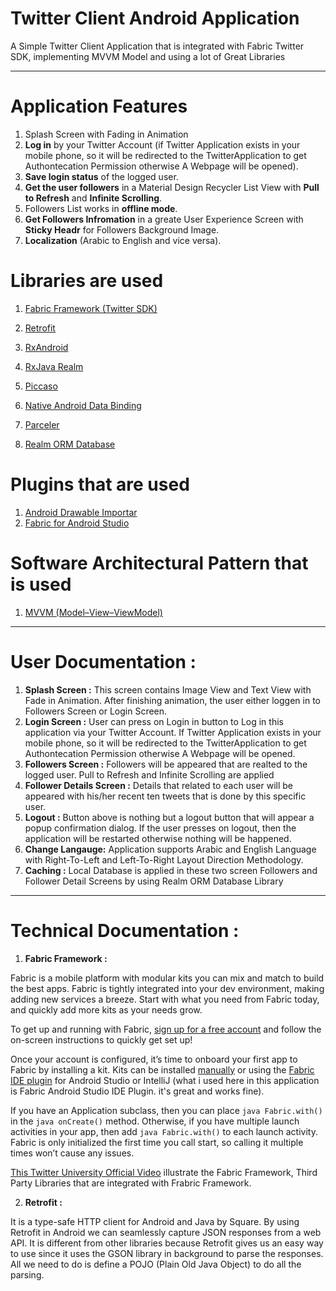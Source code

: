 # Twitter Client Android Application

A Simple Twitter Client Application that is integrated with Fabric Twitter SDK, 
implementing MVVM Model and using a lot of Great Libraries

-----------------------------------------------------------------------------------------------------

# Application Features
1. Splash Screen with Fading in Animation
2. **Log in** by your Twitter Account (if Twitter Application exists in your mobile phone, so it will be redirected to the TwitterApplication to get Authontecation Permission otherwise A Webpage will be opened).
3. **Save login status** of the logged user.
4. **Get the user followers** in a Material Design Recycler List View with **Pull to Refresh** and **Infinite Scrolling**.
5. Followers List works in **offline mode**.
6. **Get Followers Infromation** in a greate User Experience Screen with **Sticky Headr** for Followers Background Image.
7. **Localization** (Arabic to English and vice versa).

# Libraries are used
1. [Fabric Framework (Twitter SDK)](https://docs.fabric.io/android/fabric/overview.html)

2. [Retrofit](http://androidgifts.com/retrofit-android-library-tutorial-library-6/)

3. [RxAndroid](https://github.com/ReactiveX/RxAndroid)

4. [RxJava Realm](https://realm.io/news/using-realm-with-rxjava/)

5. [Piccaso](http://androidgifts.com/picasso-android-library-tutorial/)

6. [Native Android Data Binding](https://developer.android.com/topic/libraries/data-binding/index.html)

7. [Parceler](https://github.com/johncarl81/parceler)

8. [Realm ORM Database](https://realm.io)

# Plugins that are used
1. [Android Drawable Importar](http://androidgifts.com/material-design-icons-android-studio-drawable-importer/)
2. [Fabric for Android Studio](https://docs.fabric.io/android/fabric/integration.html#ide-plugin)

# Software Architectural Pattern that is used
1. [MVVM (Model–View–ViewModel)](https://en.wikipedia.org/wiki/Model–view–viewmodel)

-----------------------------------------------------------------------------------------------------

# User Documentation :
1. **Splash Screen :**
This screen contains Image View and Text View with Fade in Animation. After finishing animation, the user either loggen in to Followers Screen or Login Screen.
2. **Login Screen :**
User can press on Login in button to Log in this application via your Twitter Account. If Twitter Application exists in your mobile phone, so it will be redirected to the TwitterApplication to get Authontecation Permission otherwise A Webpage will be opened.
3. **Followers Screen :**
Followers will be appeared that are realted to the logged user. Pull to Refresh and Infinite Scrolling are applied
4. **Follower Details Screen :**
Details that related to each user will be appeared with his/her recent ten tweets that is done by this specific user.
5. **Logout :**
Button above is nothing but a logout button that will appear a popup confirmation dialog. If the user presses on logout, then the application will be restarted otherwise nothing will be happened.
6. **Change Langauge:**
Application supports Arabic and English Language with Right-To-Left and Left-To-Right Layout Direction Methodology.
7. **Caching :**
Local Database is applied in these two screen Followers and Follower Detail Screens by using Realm ORM Database Library

-----------------------------------------------------------------------------------------------------

# Technical Documentation :
1. **Fabric Framework :**

Fabric is a mobile platform with modular kits you can mix and match to build the best apps. Fabric is tightly integrated into your dev environment, making adding new services a breeze. Start with what you need from Fabric today, and quickly add more kits as your needs grow.

To get up and running with Fabric, [sign up for a free account](https://fabric.io/sign_up) and follow the on-screen instructions to quickly get set up!

Once your account is configured, it’s time to onboard your first app to Fabric by installing a kit. Kits can be installed [manually](https://fabric.io/kits) or using the [Fabric IDE plugin](https://fabric.io/downloads/android) for Android Studio or IntelliJ (what i used here in this application is Fabric Android Studio IDE Plugin. it's great and works fine).

If you have an Application subclass, then you can place ```java Fabric.with()``` in the ```java onCreate()``` method. Otherwise, if you have multiple launch activities in your app, then add ```java Fabric.with()``` to each launch activity. Fabric is only initialized the first time you call start, so calling it multiple times won’t cause any issues.

[This Twitter University Official Video](https://www.youtube.com/watch?v=H9RLFoqTqOQ) illustrate the Fabric Framework, Third Party Libraries that are integrated with Frabric Framework.

2. **Retrofit :**

It is a type-safe HTTP client for Android and Java by Square. By using Retrofit in Android we can seamlessly capture JSON responses from a web API. It is different from other libraries because Retrofit gives us an easy way to use since it uses the GSON library in background to parse the responses. All we need to do is define a POJO (Plain Old Java Object) to do all the parsing.

